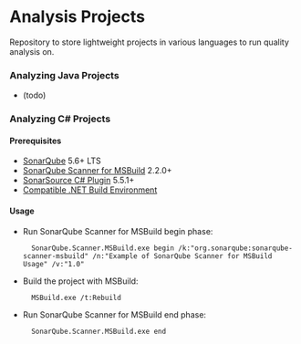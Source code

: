 # Analysis Projects
Repository to store lightweight projects in various languages to run quality analysis on. 

### Analyzing Java Projects
- (todo)

### Analyzing C# Projects
#### Prerequisites
- [SonarQube](http://www.sonarqube.org/downloads/) 5.6+ LTS
- [SonarQube Scanner for MSBuild](http://docs.sonarqube.org/display/SCAN/Analyzing+with+SonarQube+Scanner+for+MSBuild) 2.2.0+
- [SonarSource C# Plugin](http://redirect.sonarsource.com/plugins/csharp.html) 5.5.1+
- [Compatible .NET Build Environment](http://docs.sonarqube.org/display/SCAN/From+the+Command+Line)

#### Usage
- Run SonarQube Scanner for MSBuild begin phase:

        SonarQube.Scanner.MSBuild.exe begin /k:"org.sonarqube:sonarqube-scanner-msbuild" /n:"Example of SonarQube Scanner for MSBuild Usage" /v:"1.0"

- Build the project with MSBuild:

        MSBuild.exe /t:Rebuild

- Run SonarQube Scanner for MSBuild end phase:

        SonarQube.Scanner.MSBuild.exe end


